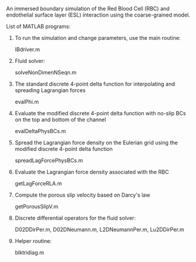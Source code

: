 An immersed boundary simulation of the Red Blood Cell (RBC) and endothelial surface layer (ESL) interaction using the coarse-grained model.


List of MATLAB programs:
1. To run the simulation and change parameters, use the main routine:

     IBdriver.m

2. Fluid solver:

    solveNonDimenNSeqn.m

3. The standard discrete 4-point delta function for interpolating and spreading Lagrangian forces

    evalPhi.m

4. Evaluate the modified discrete 4-point delta function with no-slip BCs on the top and bottom of the channel
  
    evalDeltaPhysBCs.m

5. Spread the Lagrangian force density on the Eulerian grid using the modified discrete 4-point delta function 

   spreadLagForcePhysBCs.m

6. Evaluate the Lagrangian force density associated with the RBC
  
   getLagForceRLA.m

7. Compute the porous slip velocity based on Darcy's law
  
   getPorousSlipV.m

8. Discrete differential operators for the fluid solver:
  
   D02DDirPer.m, D02DNeumann.m, L2DNeumannPer.m, Lu2DDirPer.m

9. Helper routine:
  
   blktridiag.m

